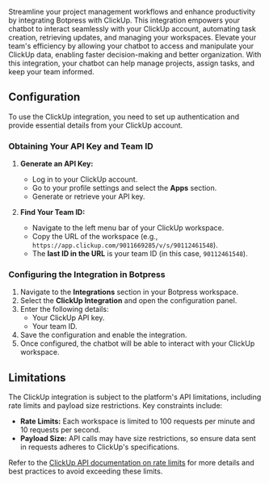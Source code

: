 Streamline your project management workflows and enhance productivity by integrating Botpress with ClickUp. This integration empowers your chatbot to interact seamlessly with your ClickUp account, automating task creation, retrieving updates, and managing your workspaces. Elevate your team's efficiency by allowing your chatbot to access and manipulate your ClickUp data, enabling faster decision-making and better organization. With this integration, your chatbot can help manage projects, assign tasks, and keep your team informed.

## Configuration

To use the ClickUp integration, you need to set up authentication and provide essential details from your ClickUp account.

### Obtaining Your API Key and Team ID

1. **Generate an API Key:**

   - Log in to your ClickUp account.
   - Go to your profile settings and select the **Apps** section.
   - Generate or retrieve your API key.

2. **Find Your Team ID:**
   - Navigate to the left menu bar of your ClickUp workspace.
   - Copy the URL of the workspace (e.g., `https://app.clickup.com/9011669285/v/s/90112461548`).
   - The **last ID in the URL** is your team ID (in this case, `90112461548`).

### Configuring the Integration in Botpress

1. Navigate to the **Integrations** section in your Botpress workspace.
2. Select the **ClickUp Integration** and open the configuration panel.
3. Enter the following details:
   - Your ClickUp API key.
   - Your team ID.
4. Save the configuration and enable the integration.
5. Once configured, the chatbot will be able to interact with your ClickUp workspace.

## Limitations

The ClickUp integration is subject to the platform's API limitations, including rate limits and payload size restrictions. Key constraints include:

- **Rate Limits:** Each workspace is limited to 100 requests per minute and 10 requests per second.
- **Payload Size:** API calls may have size restrictions, so ensure data sent in requests adheres to ClickUp's specifications.

Refer to the [ClickUp API documentation on rate limits](https://clickup.com/api/developer-portal/rate-limits/) for more details and best practices to avoid exceeding these limits.
